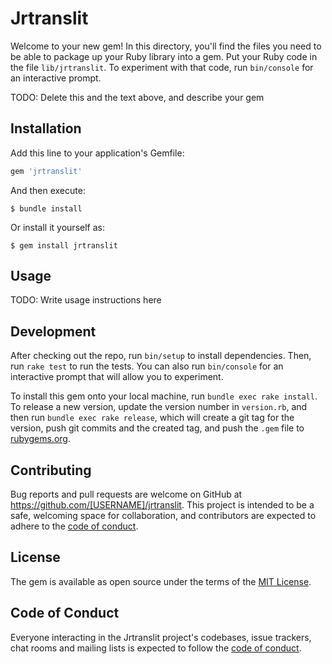 # Jrtranslit

Welcome to your new gem! In this directory, you'll find the files you need to be able to package up your Ruby library into a gem. Put your Ruby code in the file `lib/jrtranslit`. To experiment with that code, run `bin/console` for an interactive prompt.

TODO: Delete this and the text above, and describe your gem

## Installation

Add this line to your application's Gemfile:

```ruby
gem 'jrtranslit'
```

And then execute:

    $ bundle install

Or install it yourself as:

    $ gem install jrtranslit

## Usage

TODO: Write usage instructions here

## Development

After checking out the repo, run `bin/setup` to install dependencies. Then, run `rake test` to run the tests. You can also run `bin/console` for an interactive prompt that will allow you to experiment.

To install this gem onto your local machine, run `bundle exec rake install`. To release a new version, update the version number in `version.rb`, and then run `bundle exec rake release`, which will create a git tag for the version, push git commits and the created tag, and push the `.gem` file to [rubygems.org](https://rubygems.org).

## Contributing

Bug reports and pull requests are welcome on GitHub at https://github.com/[USERNAME]/jrtranslit. This project is intended to be a safe, welcoming space for collaboration, and contributors are expected to adhere to the [code of conduct](https://github.com/[USERNAME]/jrtranslit/blob/master/CODE_OF_CONDUCT.md).

## License

The gem is available as open source under the terms of the [MIT License](https://opensource.org/licenses/MIT).

## Code of Conduct

Everyone interacting in the Jrtranslit project's codebases, issue trackers, chat rooms and mailing lists is expected to follow the [code of conduct](https://github.com/[USERNAME]/jrtranslit/blob/master/CODE_OF_CONDUCT.md).
